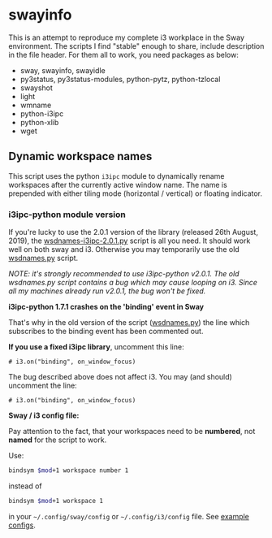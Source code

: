 # swayinfo
This is an attempt to reproduce my complete i3 workplace in the Sway environment. The scripts I find "stable" enough
to share, include description in the file header. For them all to work, you need packages as below:

- sway, swayinfo, swayidle
- py3status, py3status-modules, python-pytz, python-tzlocal
- swayshot
- light
- wmname
- python-i3ipc
- python-xlib
- wget

## Dynamic workspace names

This script uses the python `i3ipc` module to dynamically rename workspaces after the currently active window name. 
The name is prepended with either tiling mode (horizontal / vertical) or floating indicator.

### i3ipc-python module version

If you're lucky to use the 2.0.1 version of the library (released 26th August, 2019), 
the [wsdnames-i3ipc-2.0.1.py](https://github.com/nwg-piotr/swayinfo/blob/master/wsdnames-i3ipc-2.0.1.py) script
is all you need. It should work well on both sway and i3. Otherwise you may temporarily use the old 
[wsdnames.py](https://github.com/nwg-piotr/swayinfo/blob/master/wsdnames.py) script.

*NOTE: it's strongly recommended to use i3ipc-python v2.0.1. The old wsdnames.py script contains a bug which may cause
looping on i3. Since all my machines already run v2.0.1, the bug won't be fixed.*

**i3ipc-python 1.7.1 crashes on the 'binding' event in Sway**

That's why in the old version of the script ([wsdnames.py](https://github.com/nwg-piotr/swayinfo/blob/master/wsdnames.py)) 
the line which subscribes to the binding event has been commented out.

**If you use a fixed i3ipc library**, uncomment this line:

```
# i3.on("binding", on_window_focus)
```

The bug described above does not affect i3. You may (and should) uncomment the line:

```
# i3.on("binding", on_window_focus)
```

**Sway / i3 config file:**

Pay attention to the fact, that your workspaces need to be **numbered**, not **named** for the script to work. 

Use:

```bash
bindsym $mod+1 workspace number 1
```

instead of 

```bash
bindsym $mod+1 workspace 1
```

in your `~/.config/sway/config` or `~/.config/i3/config` file. 
See [example configs](https://github.com/nwg-piotr/swayinfo/tree/master/config).